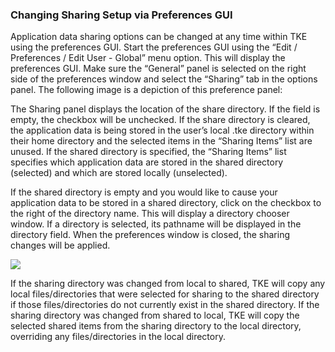 ### Changing Sharing Setup via Preferences GUI

Application data sharing options can be changed at any time within TKE using the preferences GUI.  Start the preferences GUI using the “Edit / Preferences / Edit User - Global” menu option.  This will display the preferences GUI.  Make sure the “General” panel is selected on the right side of the preferences window and select the “Sharing” tab in the options panel.  The following image is a depiction of this preference panel:

The Sharing panel displays the location of the share directory.  If the field is empty, the checkbox will be unchecked.  If the share directory is cleared, the application data is being stored in the user’s local .tke directory within their home directory and the selected items in the “Sharing Items” list are unused.  If the shared directory is specified, the “Sharing Items” list specifies which application data are stored in the shared directory (selected) and which are stored locally (unselected).

If the shared directory is empty and you would like to cause your application data to be stored in a shared directory, click on the checkbox to the right of the directory name.  This will display a directory chooser window.  If a directory is selected, its pathname will be displayed in the directory field.  When the preferences window is closed, the sharing changes will be applied.

![][image-1]

If the sharing directory was changed from local to shared, TKE will copy any local files/directories that were selected for sharing to the shared directory if those files/directories do not currently exist in the shared directory.  If the sharing directory was changed from shared to local, TKE will copy the selected shared items from the sharing directory to the local directory, overriding any files/directories in the local directory.

[image-1]:	assets/DraggedImage.png